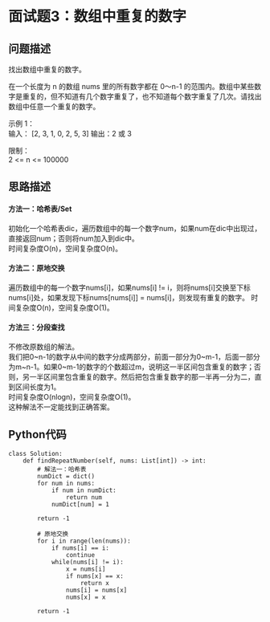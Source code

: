 # 面试题3：数组中重复的数字
## 问题描述
找出数组中重复的数字。

在一个长度为 n 的数组 nums 里的所有数字都在 0～n-1 的范围内。数组中某些数字是重复的，但不知道有几个数字重复了，也不知道每个数字重复了几次。请找出数组中任意一个重复的数字。

示例 1：  
输入：
[2, 3, 1, 0, 2, 5, 3]
输出：2 或 3 
 

限制：  
2 <= n <= 100000

## 思路描述
#### 方法一：哈希表/Set
初始化一个哈希表dic，遍历数组中的每一个数字num，如果num在dic中出现过，直接返回num；否则将num加入到dic中。  
时间复杂度O(n)，空间复杂度O(n)。

#### 方法二：原地交换
遍历数组中的每一个数字nums[i]，如果nums[i] != i，则将nums[i]交换至下标nums[i]处，如果发现下标nums[nums[i]] = nums[i]，则发现有重复的数字。
时间复杂度O(n)，空间复杂度O(1)。

#### 方法三：分段查找
不修改原数组的解法。  
我们把0~n-1的数字从中间的数字分成两部分，前面一部分为0~m-1，后面一部分为m~n-1。如果0~m-1的数字的个数超过m，说明这一半区间包含重复的数字；否则，另一半区间里包含重复的数字。然后把包含重复数字的那一半再一分为二，直到区间长度为1。  
时间复杂度O(nlogn)，空间复杂度O(1)。  
这种解法不一定能找到正确答案。


## Python代码
```
class Solution:
    def findRepeatNumber(self, nums: List[int]) -> int:
        # 解法一：哈希表
        numDict = dict()
        for num in nums:
            if num in numDict:
                return num
            numDict[num] = 1
        
        return -1

        # 原地交换
        for i in range(len(nums)):
            if nums[i] == i:
                continue
            while(nums[i] != i):
                x = nums[i]
                if nums[x] == x:
                    return x
                nums[i] = nums[x]
                nums[x] = x
        
        return -1
```